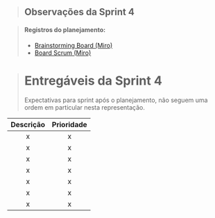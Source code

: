 >## Observações da Sprint 4

>#### Registros do planejamento:
>- [Brainstorming Board (Miro)](https://miro.com/app/board/uXjVMe5mTZ4=/?share_link_id=136549221515)
>- [Board Scrum (Miro)](https://miro.com/app/board/uXjVMY5EpQI=/?share_link_id=258031151867)

># Entregáveis da Sprint 4
> Expectativas para sprint após o planejamento, não seguem uma ordem em particular nesta representação.

| Descrição | Prioridade |
| :----: | :----: |
| x | x |
| x | x |
| x | x |
| x | x |
| x | x |
| x | x |
| x | x |
